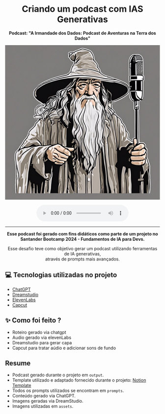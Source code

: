<div align="center"> <h1>Criando um podcast com IAS Generativas</h1></div>

<p align="center"><b>
    Podcast: "A Irmandade dos Dados: Podcast de Aventuras na Terra dos Dados"
</b></p>

<div align="center">

![Capa Podcast - "A Irmandade dos Dados: Podcast de Aventuras na Terra dos Dados"](/Desafio-podcast/assets/gandalf-as-a-podcaster.png)

</div>


<div align="center">
    <audio src="output/podcast-editado.MP3" controls title="Podcast Completo"></audio>
</div>

----
<p align="center"><b>Esse podcast foi gerado com fins didáticos como parte de um projeto no 
<br>Santander Bootcamp 2024 - Fundamentos de IA para Devs. </b>
<br>

<div align="center"> Esse desafio teve como objetivo gerar um podcast utilizando ferramentas de IA generativas,
<br> através de prompts mais avançados.</div>



## 💻 Tecnologias utilizadas no projeto

- [ChatGPT](https://chat.openai.com/) 
- [Dreamstudio](https://beta.dreamstudio.ai/) 
- [ElevenLabs](https://beta.elevenlabs.io/)
- [Capcut](https://www.capcut.com/pt-br/)

## ✨ Como foi feito ?

- Roteiro gerado via chatgpt
- Audio gerado via elevenLabs
- Dreamstudio para gerar capa
- Capcut para tratar aúdio e adicionar sons de fundo

## Resume

* Podcast gerado durante o projeto em `output`.
* Template utilizado e adaptado fornecido durante o projeto: [Notion Template](https://helpful-jump-17b.notion.site/PAS-Podcast-AI-Studio-210489e15d7a4a73b743bb159e45d06f?pvs=4)
* Todos os prompts utilizados se encontram em `prompts`.
* Conteúdo gerado via ChatGPT.
* Imagens geradas via DreamStudio.
* Imagens utilizadas em `assets`.


